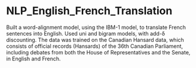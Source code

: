 # NLP_English_French_Translation
Built a word-alignment model, using the IBM-1 model, to translate French sentences into English.
Used uni and bigram models, with add-δ discounting.
The data was trained on the Canadian Hansard data, which consists of official records (Hansards) of the 36th Canadian Parliament, including debates from both the House of Representatives and the Senate, in English and French.
